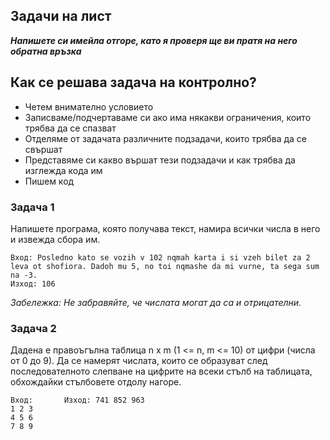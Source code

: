 ## Задачи на лист
_**Напишете си имейла отгоре, като я проверя ще ви пратя на него обратна връзка**_
## Как се решава задача на контролно?
- Четем внимателно условието
- Записваме/подчертаваме си ако има някакви ограничения, които трябва да се спазват
- Отделяме от задачата различните подзадачи, които трябва да се свършат
- Представяме си какво вършат тези подзадачи и как трябва да изглежда кода им
- Пишем код

### Задача 1
Напишете програма, която получава текст, намира всички числа в него и извежда сбора им.   
```  
Вход: Posledno kato se vozih v 102 nqmah karta i si vzeh bilet za 2 leva ot shofiora. Dadoh mu 5, no toi nqmashe da mi vurne, ta sega sum na -3.       
Изход: 106  
```
_Забележка: Не забравяйте, че числата могат да са и отрицателни._   

### Задача 2
Дадена е правоъгълна таблица n x m (1 <= n, m <= 10) от цифри (числа от 0 до 9). Да се намерят числата, които се образуват след последователното слепване на цифрите на всеки стълб на таблицата, обхождайки стълбовете отдолу нагоре.
```
Вход:       Изход: 741 852 963 
1 2 3   
4 5 6   
7 8 9
```